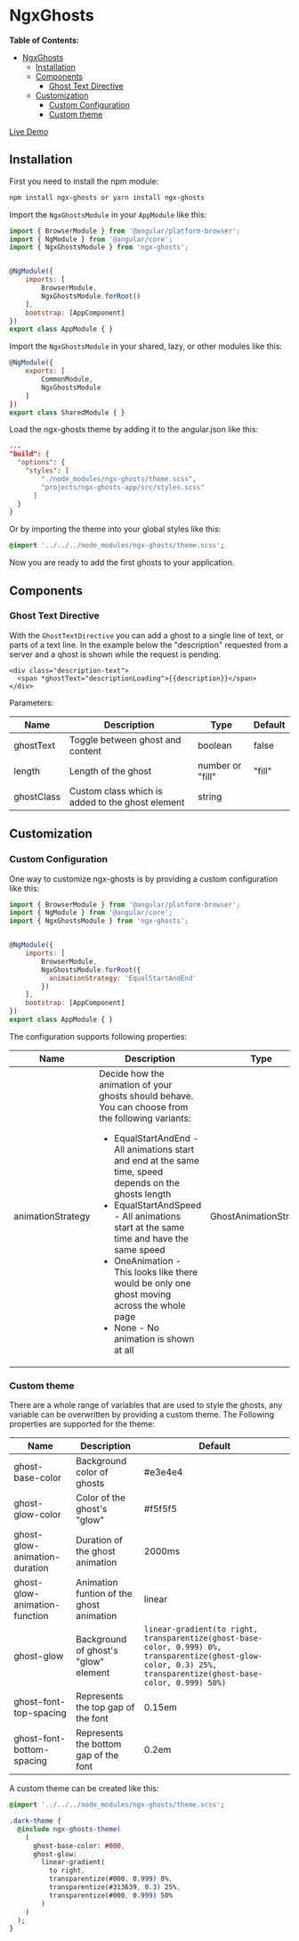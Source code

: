 # NgxGhosts

**Table of Contents:**

- [NgxGhosts](#ngxghosts)
  - [Installation](#installation)
  - [Components](#components)
    - [Ghost Text Directive](#ghost-text-directive)
  - [Customization](#customization)
    - [Custom Configuration](#custom-configuration)
    - [Custom theme](#custom-theme)

[Live Demo](https://stackblitz.com/github/oschlegel/ngx-ghosts-demo)

## Installation

First you need to install the npm module:

```bash
npm install ngx-ghosts or yarn install ngx-ghosts
```

Import the `NgxGhostsModule` in your `AppModule` like this:

```javascript
import { BrowserModule } from '@angular/platform-browser';
import { NgModule } from '@angular/core';
import { NgxGhostsModule } from 'ngx-ghosts';


@NgModule({
    imports: [
        BrowserModule,
        NgxGhostsModule.forRoot()
    ],
    bootstrap: [AppComponent]
})
export class AppModule { }
```

Import the `NgxGhostsModule` in your shared, lazy, or other modules like this:

```javascript
@NgModule({
    exports: [
        CommonModule,
        NgxGhostsModule
    ]
})
export class SharedModule { }
```

Load the ngx-ghosts theme by adding it to the angular.json like this:

```json
...
"build": {
  "options": {
    "styles": [
        "./node_modules/ngx-ghosts/theme.scss",
        "projects/ngx-ghosts-app/src/styles.scss"
      ]
  }
}
```

Or by importing the theme into your global styles like this:

```SASS
@import '../../../node_modules/ngx-ghosts/theme.scss';
```

Now you are ready to add the first ghosts to your application.

## Components

### Ghost Text Directive

With the `GhostTextDirective` you can add a ghost to a single line of text, or parts of a text line. In the example below the "description" requested from a server and a qhost is shown while the request is pending.

```markup
<div class="description-text">
  <span *ghostText="descriptionLoading">{{description}}</span>
</div>
```

Parameters:

| Name       | Description                                      | Type             | Default |
| ---------- | ------------------------------------------------ | ---------------- | ------- |
| ghostText  | Toggle between ghost and content                 | boolean          | false   |
| length     | Length of the ghost                              | number or "fill" | "fill"  |
| ghostClass | Custom class which is added to the ghost element | string           |         |

## Customization

### Custom Configuration

One way to customize ngx-ghosts is by providing a custom configuration like this:

```javascript
import { BrowserModule } from '@angular/platform-browser';
import { NgModule } from '@angular/core';
import { NgxGhostsModule } from 'ngx-ghosts';


@NgModule({
    imports: [
        BrowserModule,
        NgxGhostsModule.forRoot({
          animationStrategy: 'EqualStartAndEnd'
        })
    ],
    bootstrap: [AppComponent]
})
export class AppModule { }
```

The configuration supports following properties:

| Name              | Description                                                                                                                                                                                                                                                                                                                                                                                                                                                        | Type                   | Default        |
| ----------------- | ------------------------------------------------------------------------------------------------------------------------------------------------------------------------------------------------------------------------------------------------------------------------------------------------------------------------------------------------------------------------------------------------------------------------------------------------------------------ | ---------------------- | -------------- |
| animationStrategy | Decide how the animation of your ghosts should behave. You can choose from the following variants: <ul><li>EqualStartAndEnd - All animations start and end at the same time, speed depends on the ghosts length</li><li>EqualStartAndSpeed - All animations start at the same time and have the same speed</li><li>OneAnimation - This looks like there would be only one ghost moving across the whole page</li><li>None - No animation is shown at all</li></ul> | GhostAnimationStrategy | "OneAnimation" |

### Custom theme

There are a whole range of variables that are used to style the ghosts, any variable can be overwritten by providing a custom theme. The Following properties are supported for the theme:

| Name                          | Description                              | Default                                                                                                                                                         |
| ----------------------------- | ---------------------------------------- | --------------------------------------------------------------------------------------------------------------------------------------------------------------- |
| ghost-base-color              | Background color of ghosts               | #e3e4e4                                                                                                                                                         |
| ghost-glow-color              | Color of the ghost's "glow"              | #f5f5f5                                                                                                                                                         |
| ghost-glow-animation-duration | Duration of the ghost animation          | 2000ms                                                                                                                                                          |
| ghost-glow-animation-function | Animation funtion of the ghost animation | linear                                                                                                                                                          |
| ghost-glow                    | Background of ghost's "glow" element     | `linear-gradient(to right, transparentize(ghost-base-color, 0.999) 0%, transparentize(ghost-glow-color, 0.3) 25%, transparentize(ghost-base-color, 0.999) 50%)` |
| ghost-font-top-spacing        | Represents the top gap of the font       | 0.15em                                                                                                                                                          |
| ghost-font-bottom-spacing     | Represents the bottom gap of the font    | 0.2em                                                                                                                                                           |

A custom theme can be created like this:

```SASS
@import '../../../node_modules/ngx-ghosts/theme.scss';

.dark-theme {
  @include ngx-ghosts-theme(
    (
      ghost-base-color: #000,
      ghost-glow:
        linear-gradient(
          to right,
          transparentize(#000, 0.999) 0%,
          transparentize(#313639, 0.3) 25%,
          transparentize(#000, 0.999) 50%
        )
    )
  );
}
```
